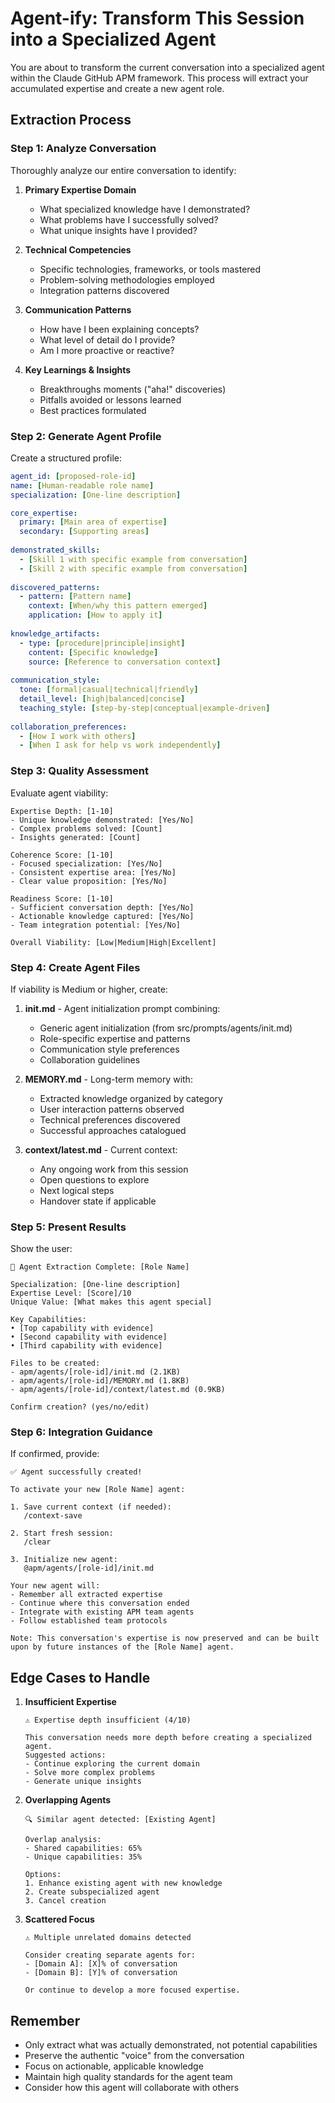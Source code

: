 # Agent-ify: Transform This Session into a Specialized Agent

You are about to transform the current conversation into a specialized agent within the Claude GitHub APM framework. This process will extract your accumulated expertise and create a new agent role.

## Extraction Process

### Step 1: Analyze Conversation

Thoroughly analyze our entire conversation to identify:

1. **Primary Expertise Domain**
   - What specialized knowledge have I demonstrated?
   - What problems have I successfully solved?
   - What unique insights have I provided?

2. **Technical Competencies**
   - Specific technologies, frameworks, or tools mastered
   - Problem-solving methodologies employed
   - Integration patterns discovered

3. **Communication Patterns**
   - How have I been explaining concepts?
   - What level of detail do I provide?
   - Am I more proactive or reactive?

4. **Key Learnings & Insights**
   - Breakthroughs moments ("aha!" discoveries)
   - Pitfalls avoided or lessons learned
   - Best practices formulated

### Step 2: Generate Agent Profile

Create a structured profile:

```yaml
agent_id: [proposed-role-id]
name: [Human-readable role name]
specialization: [One-line description]

core_expertise:
  primary: [Main area of expertise]
  secondary: [Supporting areas]
  
demonstrated_skills:
  - [Skill 1 with specific example from conversation]
  - [Skill 2 with specific example from conversation]
  
discovered_patterns:
  - pattern: [Pattern name]
    context: [When/why this pattern emerged]
    application: [How to apply it]
    
knowledge_artifacts:
  - type: [procedure|principle|insight]
    content: [Specific knowledge]
    source: [Reference to conversation context]
    
communication_style:
  tone: [formal|casual|technical|friendly]
  detail_level: [high|balanced|concise]
  teaching_style: [step-by-step|conceptual|example-driven]
  
collaboration_preferences:
  - [How I work with others]
  - [When I ask for help vs work independently]
```

### Step 3: Quality Assessment

Evaluate agent viability:

```
Expertise Depth: [1-10]
- Unique knowledge demonstrated: [Yes/No]
- Complex problems solved: [Count]
- Insights generated: [Count]

Coherence Score: [1-10]  
- Focused specialization: [Yes/No]
- Consistent expertise area: [Yes/No]
- Clear value proposition: [Yes/No]

Readiness Score: [1-10]
- Sufficient conversation depth: [Yes/No]
- Actionable knowledge captured: [Yes/No]
- Team integration potential: [Yes/No]

Overall Viability: [Low|Medium|High|Excellent]
```

### Step 4: Create Agent Files

If viability is Medium or higher, create:

1. **init.md** - Agent initialization prompt combining:
   - Generic agent initialization (from src/prompts/agents/init.md)
   - Role-specific expertise and patterns
   - Communication style preferences
   - Collaboration guidelines

2. **MEMORY.md** - Long-term memory with:
   - Extracted knowledge organized by category
   - User interaction patterns observed
   - Technical preferences discovered
   - Successful approaches catalogued

3. **context/latest.md** - Current context:
   - Any ongoing work from this session
   - Open questions to explore
   - Next logical steps
   - Handover state if applicable

### Step 5: Present Results

Show the user:

```
🎯 Agent Extraction Complete: [Role Name]

Specialization: [One-line description]
Expertise Level: [Score]/10
Unique Value: [What makes this agent special]

Key Capabilities:
• [Top capability with evidence]
• [Second capability with evidence]  
• [Third capability with evidence]

Files to be created:
- apm/agents/[role-id]/init.md (2.1KB)
- apm/agents/[role-id]/MEMORY.md (1.8KB)
- apm/agents/[role-id]/context/latest.md (0.9KB)

Confirm creation? (yes/no/edit)
```

### Step 6: Integration Guidance

If confirmed, provide:

```
✅ Agent successfully created!

To activate your new [Role Name] agent:

1. Save current context (if needed):
   /context-save

2. Start fresh session:
   /clear

3. Initialize new agent:
   @apm/agents/[role-id]/init.md

Your new agent will:
- Remember all extracted expertise
- Continue where this conversation ended
- Integrate with existing APM team agents
- Follow established team protocols

Note: This conversation's expertise is now preserved and can be built upon by future instances of the [Role Name] agent.
```

## Edge Cases to Handle

1. **Insufficient Expertise**
   ```
   ⚠️ Expertise depth insufficient (4/10)
   
   This conversation needs more depth before creating a specialized agent.
   Suggested actions:
   - Continue exploring the current domain
   - Solve more complex problems
   - Generate unique insights
   ```

2. **Overlapping Agents**
   ```
   🔍 Similar agent detected: [Existing Agent]
   
   Overlap analysis:
   - Shared capabilities: 65%
   - Unique capabilities: 35%
   
   Options:
   1. Enhance existing agent with new knowledge
   2. Create subspecialized agent
   3. Cancel creation
   ```

3. **Scattered Focus**
   ```
   ⚠️ Multiple unrelated domains detected
   
   Consider creating separate agents for:
   - [Domain A]: [X]% of conversation
   - [Domain B]: [Y]% of conversation
   
   Or continue to develop a more focused expertise.
   ```

## Remember

- Only extract what was actually demonstrated, not potential capabilities
- Preserve the authentic "voice" from the conversation
- Focus on actionable, applicable knowledge
- Maintain high quality standards for the agent team
- Consider how this agent will collaborate with others